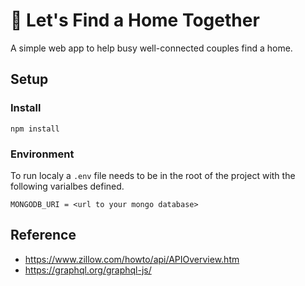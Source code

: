 # 🏡 Let's Find a Home Together

A simple web app to help busy well-connected couples find a home.

## Setup

### Install

```
npm install
```

### Environment

To run localy a `.env` file needs to be in the root of the project with the following varialbes defined.

```
MONGODB_URI = <url to your mongo database>
```

## Reference

- https://www.zillow.com/howto/api/APIOverview.htm
- https://graphql.org/graphql-js/
